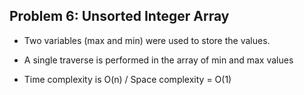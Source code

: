﻿## Problem 6: Unsorted Integer Array

- Two variables (max and min) were used to store the values.


- A single traverse is performed in the array of min and max values


- Time complexity is O(n) / Space complexity = O(1)
